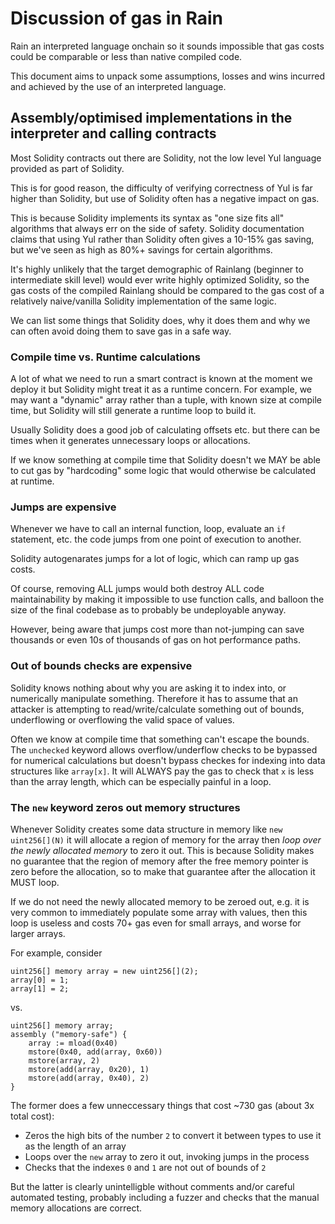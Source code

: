 # Discussion of gas in Rain

Rain an interpreted language onchain so it sounds impossible that gas costs could
be comparable or less than native compiled code.

This document aims to unpack some assumptions, losses and wins incurred and
achieved by the use of an interpreted language.

## Assembly/optimised implementations in the interpreter and calling contracts

Most Solidity contracts out there are Solidity, not the low level Yul language
provided as part of Solidity.

This is for good reason, the difficulty of verifying correctness of Yul is far
higher than Solidity, but use of Solidity often has a negative impact on gas.

This is because Solidity implements its syntax as "one size fits all" algorithms
that always err on the side of safety. Solidity documentation claims that using
Yul rather than Solidity often gives a 10-15% gas saving, but we've seen as high
as 80%+ savings for certain algorithms.

It's highly unlikely that the target demographic of Rainlang
(beginner to intermediate skill level) would ever write highly optimized
Solidity, so the gas costs of the compiled Rainlang should be compared to the gas
cost of a relatively naive/vanilla Solidity implementation of the same logic.

We can list some things that Solidity does, why it does them and why we can often
avoid doing them to save gas in a safe way.

### Compile time vs. Runtime calculations

A lot of what we need to run a smart contract is known at the moment we deploy it
but Solidity might treat it as a runtime concern. For example, we may want a
"dynamic" array rather than a tuple, with known size at compile time, but
Solidity will still generate a runtime loop to build it.

Usually Solidity does a good job of calculating offsets etc. but there can be
times when it generates unnecessary loops or allocations.

If we know something at compile time that Solidity doesn't we MAY be able to cut
gas by "hardcoding" some logic that would otherwise be calculated at runtime.

### Jumps are expensive

Whenever we have to call an internal function, loop, evaluate an `if` statement,
etc. the code jumps from one point of execution to another.

Solidity autogenarates jumps for a lot of logic, which can ramp up gas costs.

Of course, removing ALL jumps would both destroy ALL code maintainability by
making it impossible to use function calls, and balloon the size of the final
codebase as to probably be undeployable anyway.

However, being aware that jumps cost more than not-jumping can save thousands or
even 10s of thousands of gas on hot performance paths.

### Out of bounds checks are expensive

Solidity knows nothing about why you are asking it to index into, or numerically
manipulate something. Therefore it has to assume that an attacker is attempting
to read/write/calculate something out of bounds, underflowing or overflowing the
valid space of values.

Often we know at compile time that something can't escape the bounds. The
`unchecked` keyword allows overflow/underflow checks to be bypassed for numerical
calculations but doesn't bypass checkes for indexing into data structures like
`array[x]`. It will ALWAYS pay the gas to check that `x` is less than the array
length, which can be especially painful in a loop.

### The `new` keyword zeros out memory structures

Whenever Solidity creates some data structure in memory like `new uint256[](N)`
it will allocate a region of memory for the array then _loop over the newly
allocated memory_ to zero it out. This is because Solidity makes no guarantee
that the region of memory after the free memory pointer is zero before the
allocation, so to make that guarantee after the allocation it MUST loop.

If we do not need the newly allocated memory to be zeroed out, e.g. it is very
common to immediately populate some array with values, then this loop is
useless and costs 70+ gas even for small arrays, and worse for larger arrays.

For example, consider

```solidity
uint256[] memory array = new uint256[](2);
array[0] = 1;
array[1] = 2;
```

vs.

```solidity
uint256[] memory array;
assembly ("memory-safe") {
    array := mload(0x40)
    mstore(0x40, add(array, 0x60))
    mstore(array, 2)
    mstore(add(array, 0x20), 1)
    mstore(add(array, 0x40), 2)
}
```

The former does a few unneccessary things that cost ~730 gas (about 3x total cost):

- Zeros the high bits of the number `2` to convert it between types to use it as
  the length of an array
- Loops over the `new` array to zero it out, invoking jumps in the process
- Checks that the indexes `0` and `1` are not out of bounds of `2`

But the latter is clearly unintelligble without comments and/or careful automated
testing, probably including a fuzzer and checks that the manual memory
allocations are correct.